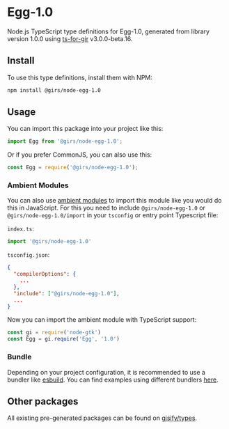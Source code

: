 
# Egg-1.0

Node.js TypeScript type definitions for Egg-1.0, generated from library version 1.0.0 using [ts-for-gir](https://github.com/gjsify/ts-for-gir) v3.0.0-beta.16.


## Install

To use this type definitions, install them with NPM:
```bash
npm install @girs/node-egg-1.0
```

## Usage

You can import this package into your project like this:
```ts
import Egg from '@girs/node-egg-1.0';
```

Or if you prefer CommonJS, you can also use this:
```ts
const Egg = require('@girs/node-egg-1.0');
```

### Ambient Modules

You can also use [ambient modules](https://github.com/gjsify/ts-for-gir/tree/main/packages/cli#ambient-modules) to import this module like you would do this in JavaScript.
For this you need to include `@girs/node-egg-1.0` or `@girs/node-egg-1.0/import` in your `tsconfig` or entry point Typescript file:

`index.ts`:
```ts
import '@girs/node-egg-1.0'
```

`tsconfig.json`:
```json
{
  "compilerOptions": {
    ...
  },
  "include": ["@girs/node-egg-1.0"],
  ...
}
```

Now you can import the ambient module with TypeScript support: 

```ts
const gi = require('node-gtk')
const Egg = gi.require('Egg', '1.0')
```


### Bundle

Depending on your project configuration, it is recommended to use a bundler like [esbuild](https://esbuild.github.io/). You can find examples using different bundlers [here](https://github.com/gjsify/ts-for-gir/tree/main/examples).

## Other packages

All existing pre-generated packages can be found on [gjsify/types](https://github.com/gjsify/types).

